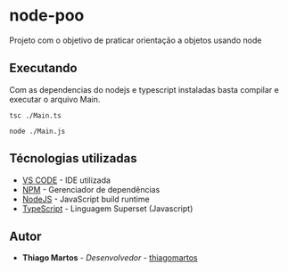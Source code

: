 # node-poo

Projeto com o objetivo de praticar orientação a objetos usando node

## Executando

Com as dependencias do nodejs e typescript instaladas basta compilar e executar o arquivo Main.

```tsc ./Main.ts```

```node ./Main.js```

## Técnologias utilizadas

* [VS CODE](https://code.visualstudio.com/) - IDE utilizada
* [NPM](https://www.npmjs.com/) - Gerenciador de dependências
* [NodeJS](https://nodejs.org/en/) - JavaScript build runtime
* [TypeScript](https://www.typescriptlang.org/) - Linguagem Superset (Javascript)

## Autor

* **Thiago Martos** - *Desenvolvedor* - [thiagomartos](https://github.com/thiagomartos)

